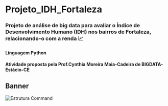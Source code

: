# Projeto_IDH_Fortaleza
### Projeto de análise de big data para avaliar o Índice de Desenvolvimento Humano (IDH) nos bairros de Fortaleza, relacionando-o com a renda :chart_with_upwards_trend:

#### Linguagem Python

#### Atividade proposta pela Prof.Cynthia Moreira Maia-Cadeira de BIGDATA- Estácio-CE

## Banner
![Estrutura Command](https://github.com/LaisGLima/Projeto_IDH_Fortaleza/blob/main/Banner_BigData.jpg)

